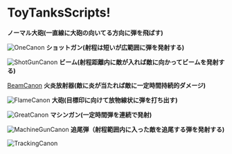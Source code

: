 # ToyTanksScripts!
**ノーマル大砲(一直線に大砲の向いてる方向に弾を飛ばす)**

![OneCanon](https://user-images.githubusercontent.com/74074598/166138208-87964eaa-b36d-4e5c-8709-6d2f024d7237.gif)
**ショットガン(射程は短いが広範囲に弾を発射する)**

![ShotGunCanon](https://user-images.githubusercontent.com/74074598/166138212-a14d57b3-d79a-46e3-8461-f4f12fda0746.gif)
**ビーム(射程距離内に敵が入れば敵に向かってビームを発射する)**

[BeamCanon](https://user-images.githubusercontent.com/74074598/166138181-893cddb0-0031-427e-b206-bf3b3576dce7.gif)
**火炎放射器(敵に炎が当たれば敵に一定時間持続的ダメージ)**

![FlameCanon](https://user-images.githubusercontent.com/74074598/166138187-92011ca3-5054-4e10-9822-1c7906902b0a.gif)
**大砲(目標印に向けて放物線状に弾を打ち出す)**

![GreatCanon](https://user-images.githubusercontent.com/74074598/166138197-55568b0f-9dc9-496c-96e6-4b5f91b2f4f2.gif)
**マシンガン(一定時間弾を連続で発射)**

![MachineGunCanon](https://user-images.githubusercontent.com/74074598/166138205-70a1276b-1bd1-4724-a728-97c33c3d5c9a.gif)
**追尾弾（射程範囲内に入った敵を追尾する弾を発射する)**

![TrackingCanon](https://user-images.githubusercontent.com/74074598/166138217-b58139ab-52bc-477a-a42b-026f4befd503.gif)






